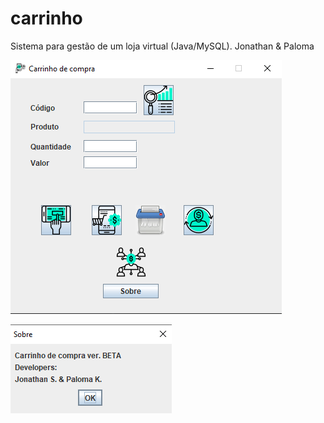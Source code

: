 # carrinho
Sistema para gestão de um loja virtual (Java/MySQL). Jonathan &amp; Paloma

![print_screen_topo_index](https://github.com/jtn-san/carrinho/blob/main/carrinho_app_.png)

![print_screen_topo_index](https://github.com/jtn-san/carrinho/blob/main/carrinho_app_sobre.png)

